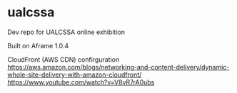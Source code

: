 # ualcssa
Dev repo for UALCSSA online exhibition

Built on Aframe 1.0.4

CloudFront (AWS CDN) confirguration  
https://aws.amazon.com/blogs/networking-and-content-delivery/dynamic-whole-site-delivery-with-amazon-cloudfront/  
https://www.youtube.com/watch?v=V8vR7rA0ubs
